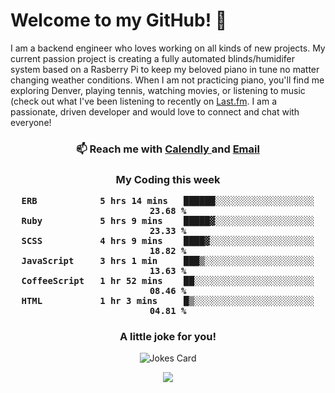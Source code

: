 <h1> Welcome to my GitHub! 👋 </h1>


  I am a backend engineer who loves working on all kinds of new projects. My current passion project is creating a fully automated blinds/humidifer system based on a Rasberry Pi to keep my beloved piano in tune no matter changing weather conditions. When I am not practicing piano, you'll find me exploring Denver, playing tennis, watching movies, or listening to music (check out what I've been listening to recently on [Last.fm](https://www.last.fm/user/mballa000). I am a passionate, driven developer and would love to connect and chat with everyone!

<h3 align = "center"> 📫 Reach me with <a href = "https://calendly.com/msbrandt00/30min"> Calendly </a> and <a href="mailto:msbrandt00@gmail.com">Email</a> 
 </h3>


 
<div align = "center"
[![Anurag's GitHub stats](https://github-readme-stats.vercel.app/api?username=mbrandt00)](https://github.com/anuraghazra/github-readme-stats)
          </div>
<h3 align="center">
  My Coding this week
<!--START_SECTION:waka-->

```text
ERB            5 hrs 14 mins   ██████░░░░░░░░░░░░░░░░░░░   23.68 %
Ruby           5 hrs 9 mins    █████▓░░░░░░░░░░░░░░░░░░░   23.33 %
SCSS           4 hrs 9 mins    ████▓░░░░░░░░░░░░░░░░░░░░   18.82 %
JavaScript     3 hrs 1 min     ███▒░░░░░░░░░░░░░░░░░░░░░   13.63 %
CoffeeScript   1 hr 52 mins    ██░░░░░░░░░░░░░░░░░░░░░░░   08.46 %
HTML           1 hr 3 mins     █▒░░░░░░░░░░░░░░░░░░░░░░░   04.81 %
```

<!--END_SECTION:waka-->

### A little joke for you!

![Jokes Card](https://readme-jokes.vercel.app/api?hideBorder)

<a href="https://www.linkedin.com/in/mbrandt00/"><img src="https://img.shields.io/badge/linkedin-%230077B5.svg?&style=for-the-badge&logo=linkedin&logoColor=white" /></a>
